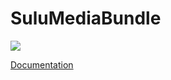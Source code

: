 SuluMediaBundle
=====================

[![](https://travis-ci.org/sulu-cmf/SuluMediaBundle.png)](https://travis-ci.org/sulu-cmf/sulu-standard)

[Documentation](https://github.com/sulu-cmf/docs/blob/master/detail-specification/500-assets/DET-501.md "Documentation")